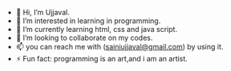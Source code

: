 - 👋 Hi, I’m Ujjaval.
- 👀 I’m interested in learning in programming.
- 🌱 I’m currently learning html, css and java script.
- 💞️ I’m looking to collaborate on my codes.
- 📫 you can reach me with (sainiujjaval@gmail.com) by using it.
- ⚡ Fun fact: programming is an art,and i am an artist.

<!---
Us12output/Us12output is a ✨ special ✨ repository because its `README.md` (this file) appears on your GitHub profile.
You can click the Preview link to take a look at your changes.
--->
